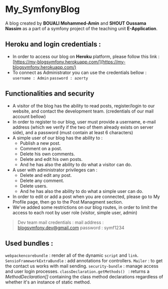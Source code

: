 # My_SymfonyBlog
A blog created by **BOUALI Mohammed-Amin** and **SHOUT Oussama Nassim** as a part of a symfony project of the teaching unit **E-Application**.

## Heroku and login credentials : 
- In order to access our blog on **Heroku** platform, please follow this link :
	 [https://my-blogsymfony.herokuapp.com/](https://my-blogsymfony.herokuapp.com/)
- To connect as Administrator you can use the credentials bellow : 
`username : Admin` 
 `password : azerty`
## Functionalities and security 
- A visitor of the blog has the ability to read posts, register/login to our website, and contact the development team. (credentials of our mail account bellow) 
- In order to register to our blog, user must provide a username, e-mail address (which we verify if the two of them already exists on server side), and a password (must contain at least 6 characters) 
- A simple user of our blog has the ability to :
  - Publish a new post.
  - Comment on a post.
  - Delete his own comments.
  - Delete and edit his own posts. 
  - And he has also the ability to do what a visitor can do.
- A user with administrator privileges can :
  - Delete and edit any post.
  - Delete any comment.
  - Delete users.
  - And he has also the ability to do what a simple user can do.   
- In order to edit or add a post when you are connected, please go to My Profile page, then go to the Post Managment section.
- We've added some restrictions on our blog routes, in order to limit the access to each root by user role (visitor, simple user, admin)
> Dev team mail credentials :
>  mail address : blogsymfony.dev@gmail.com
>  password : symf1234



## Used bundles :
```webpackencorebundle``` : render all of the dynamic `script` and `link`.
```SensioFrameworkExtraBundle``` : add annotations for controllers.
```Mailer``` : to get the contact us works with mail sending.
```security-bundle``` : manage access and user login processes.
```classDeclaration.getMethods() ``` : returns a *MethodDeclaration[]* containing the class method declarations regardless of whether it's an instance of static method.
